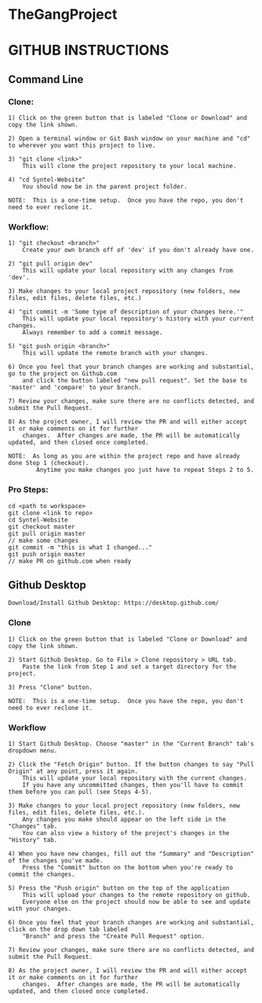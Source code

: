# TheGangProject

#    GITHUB INSTRUCTIONS

## Command Line
	
### Clone:
	1) Click on the green button that is labeled "Clone or Download" and copy the link shown.

	2) Open a terminal window or Git Bash window on your machine and "cd" to wherever you want this project to live.

	3) "git clone <link>"
		This will clone the project repository to your local machine.

	4) "cd Syntel-Website"
		You should now be in the parent project folder.

	NOTE:  This is a one-time setup.  Once you have the repo, you don't need to ever reclone it.

### Workflow:
	1) "git checkout <branch>"
		Create your own branch off of 'dev' if you don't already have one.

	2) "git pull origin dev"
		This will update your local repository with any changes from 'dev'.

	3) Make changes to your local project repository (new folders, new files, edit files, delete files, etc.)

	4) "git commit -m 'Some type of description of your changes here.'"
		This will update your local repository's history with your current changes.
		Always remember to add a commit message.

	5) "git push origin <branch>"
		This will update the remote branch with your changes.

	6) Once you feel that your branch changes are working and substantial, go to the project on Github.com
		and click the button labeled "new pull request". Set the base to 'master' and 'compare' to your branch.
		
	7) Review your changes, make sure there are no conflicts detected, and submit the Pull Request.

	8) As the project owner, I will review the PR and will either accept it or make comments on it for further
		changes.  After changes are made, the PR will be automatically updated, and then closed once completed.

	NOTE:  As long as you are within the project repo and have already done Step 1 (checkout).
			Anytime you make changes you just have to repeat Steps 2 to 5.

### Pro Steps:
	cd <path to workspace>
	git clone <link to repo>
	cd Syntel-Website
	git checkout master
	git pull origin master
	// make some changes
	git commit -m "this is what I changed..."
	git push origin master
	// make PR on github.com when ready


## Github Desktop
	
	Download/Install Github Desktop: https://desktop.github.com/

### Clone
	1) Click on the green button that is labeled "Clone or Download" and copy the link shown.
	
	2) Start Github Desktop. Go to File > Clone repository > URL tab. 
		Paste the link from Step 1 and set a target directory for the project.

	3) Press "Clone" button.

	NOTE:  This is a one-time setup.  Once you have the repo, you don't need to ever reclone it.

### Workflow
	1) Start Github Desktop. Choose "master" in the "Current Branch" tab's dropdown menu.

	2) Click the "Fetch Origin" button. If the button changes to say "Pull Origin" at any point, press it again.  
		This will update your local repository with the current changes.
		If you have any uncommitted changes, then you'll have to commit them before you can pull (see Steps 4-5).

	3) Make changes to your local project repository (new folders, new files, edit files, delete files, etc.).  
		Any changes you make should appear on the left side in the "Changes" tab.  
		You can also view a history of the project's changes in the "History" tab.

	4) When you have new changes, fill out the "Summary" and "Description" of the changes you've made. 
		Press the "Commit" button on the bottom when you're ready to commit the changes.

	5) Press the "Push origin" button on the top of the application
		This will upload your changes to the remote repository on github. 
		Everyone else on the project should now be able to see and update with your changes.

	6) Once you feel that your branch changes are working and substantial, click on the drop down tab labeled 
		"Branch" and press the "Create Pull Request" option. 

	7) Review your changes, make sure there are no conflicts detected, and submit the Pull Request.

	8) As the project owner, I will review the PR and will either accept it or make comments on it for further
		changes.  After changes are made, the PR will be automatically updated, and then closed once completed.
